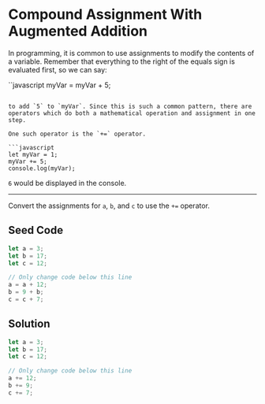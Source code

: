 # Compound Assignment With Augmented Addition

In programming, it is common to use assignments to modify the contents of a variable. Remember that everything to the right of the equals sign is evaluated first, so we can say:

``javascript
myVar = myVar + 5;
```

to add `5` to `myVar`. Since this is such a common pattern, there are operators which do both a mathematical operation and assignment in one step.

One such operator is the `+=` operator.

```javascript
let myVar = 1;
myVar += 5;
console.log(myVar);
```

`6` would be displayed in the console.

-----

Convert the assignments for `a`, `b`, and `c` to use the `+=` operator.

## Seed Code

```javascript
let a = 3;
let b = 17;
let c = 12;

// Only change code below this line
a = a + 12;
b = 9 + b;
c = c + 7;
```

## Solution
```javascript
let a = 3;
let b = 17;
let c = 12;

// Only change code below this line
a += 12;
b += 9;
c += 7;
```